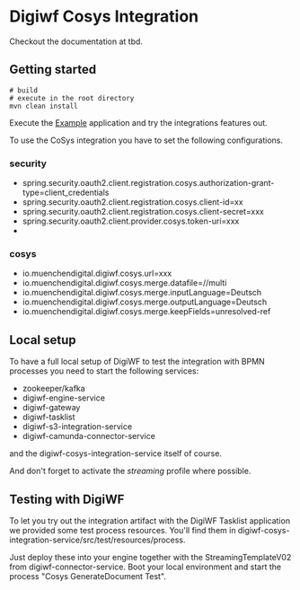 # Digiwf Cosys Integration

Checkout the documentation at tbd.

## Getting started

```
# build
# execute in the root directory
mvn clean install
```

Execute the [Example](digiwf-cosys-integration-example) application and try the integrations features out.

To use the CoSys integration you have to set the following configurations.

### security

- spring.security.oauth2.client.registration.cosys.authorization-grant-type=client_credentials
- spring.security.oauth2.client.registration.cosys.client-id=xx
- spring.security.oauth2.client.registration.cosys.client-secret=xxx
- spring.security.oauth2.client.provider.cosys.token-uri=xxx
-

### cosys

- io.muenchendigital.digiwf.cosys.url=xxx
- io.muenchendigital.digiwf.cosys.merge.datafile=//multi
- io.muenchendigital.digiwf.cosys.merge.inputLanguage=Deutsch
- io.muenchendigital.digiwf.cosys.merge.outputLanguage=Deutsch
- io.muenchendigital.digiwf.cosys.merge.keepFields=unresolved-ref

## Local setup

To have a full local setup of DigiWF to test the integration with BPMN processes you need to start the following services:
* zookeeper/kafka
* digiwf-engine-service
* digiwf-gateway
* digiwf-tasklist
* digiwf-s3-integration-service
* digiwf-camunda-connector-service

and the digiwf-cosys-integration-service itself of course.

And don't forget to activate the _streaming_ profile where possible.

## Testing with DigiWF

To let you try out the integration artifact with the DigiWF Tasklist application we provided some test process resources. You'll find them in digiwf-cosys-integration-service/src/test/resources/process.

Just deploy these into your engine together with the StreamingTemplateV02 from digiwf-connector-service.
Boot your local environment and start the process "Cosys GenerateDocument Test".

